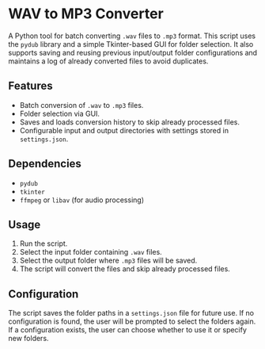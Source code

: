 # WAV to MP3 Converter

A Python tool for batch converting `.wav` files to `.mp3` format. This script uses the `pydub` library and a simple Tkinter-based GUI for folder selection. It also supports saving and reusing previous input/output folder configurations and maintains a log of already converted files to avoid duplicates.

## Features
- Batch conversion of `.wav` to `.mp3` files.
- Folder selection via GUI.
- Saves and loads conversion history to skip already processed files.
- Configurable input and output directories with settings stored in `settings.json`.

## Dependencies
- `pydub`
- `tkinter`
- `ffmpeg` or `libav` (for audio processing)

## Usage
1. Run the script.
2. Select the input folder containing `.wav` files.
3. Select the output folder where `.mp3` files will be saved.
4. The script will convert the files and skip already processed files.

## Configuration
The script saves the folder paths in a `settings.json` file for future use. If no configuration is found, the user will be prompted to select the folders again. If a configuration exists, the user can choose whether to use it or specify new folders.
